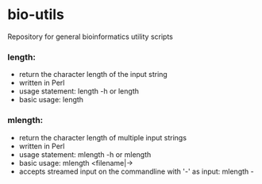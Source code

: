 # bio-utils
Repository for general bioinformatics utility scripts

### length:
- return the character length of the input string
- written in Perl
- usage statement: length -h or length
- basic usage: length <string>

### mlength:
- return the character length of multiple input strings
- written in Perl
- usage statement: mlength -h or mlength
- basic usage: mlength <filename|->
- accepts streamed input on the commandline with '-' as input: mlength -
